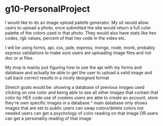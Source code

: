 # g10-PersonalProject

I would like to do an image upload palette generator. My sit would allow users to upload a photo, once submitted the site would return a full color palette of the colors used in that photo. They would also have stats like hex codes, rgb values, percent of that hex code in the video etc.

I will be using forms, api, css, jade, express, mongo, node, monk, probably express validations to make sure users are uploading image files and not doc or ai files.

My mvp is mainly just figuring how to use the api with my forms and database and actually be able to get the user to upload a valid image and call back correct results in a nicely designed format

Stretch goals would be:
showing a database of previous images used
clicking on one color and being able to see all other images that contain that color by HEX code
use of cookies
users are able to create an account, store they're own specific images in a database ^ main database only shows images that are set to public
users can swap colors/delete colors not needed
users can get a psychology of color reading on that image OR users can get a personality reading of that image
